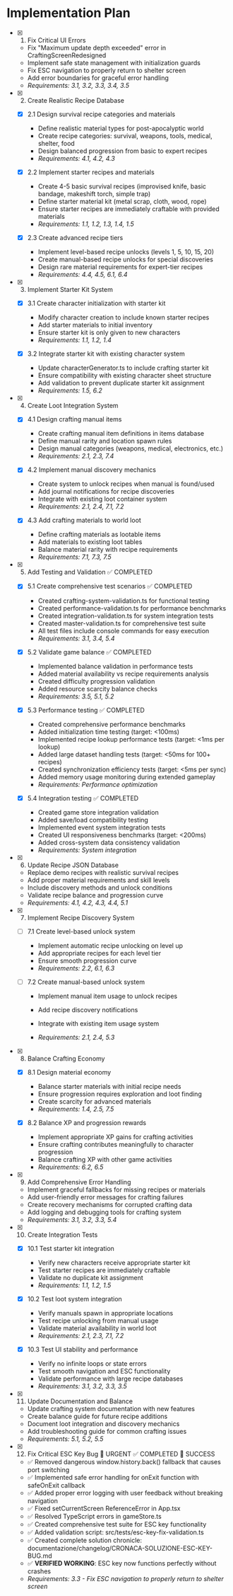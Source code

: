 # Implementation Plan

- [x] 1. Fix Critical UI Errors



  - Fix "Maximum update depth exceeded" error in CraftingScreenRedesigned
  - Implement safe state management with initialization guards
  - Fix ESC navigation to properly return to shelter screen
  - Add error boundaries for graceful error handling
  - _Requirements: 3.1, 3.2, 3.3, 3.4, 3.5_

- [x] 2. Create Realistic Recipe Database


  - [x] 2.1 Design survival recipe categories and materials


    - Define realistic material types for post-apocalyptic world
    - Create recipe categories: survival, weapons, tools, medical, shelter, food
    - Design balanced progression from basic to expert recipes
    - _Requirements: 4.1, 4.2, 4.3_

  - [x] 2.2 Implement starter recipes and materials


    - Create 4-5 basic survival recipes (improvised knife, basic bandage, makeshift torch, simple trap)
    - Define starter material kit (metal scrap, cloth, wood, rope)
    - Ensure starter recipes are immediately craftable with provided materials
    - _Requirements: 1.1, 1.2, 1.3, 1.4, 1.5_

  - [x] 2.3 Create advanced recipe tiers

    - Implement level-based recipe unlocks (levels 1, 5, 10, 15, 20)
    - Create manual-based recipe unlocks for special discoveries
    - Design rare material requirements for expert-tier recipes
    - _Requirements: 4.4, 4.5, 6.1, 6.4_

- [x] 3. Implement Starter Kit System



  - [x] 3.1 Create character initialization with starter kit


    - Modify character creation to include known starter recipes
    - Add starter materials to initial inventory
    - Ensure starter kit is only given to new characters
    - _Requirements: 1.1, 1.2, 1.4_

  - [x] 3.2 Integrate starter kit with existing character system


    - Update characterGenerator.ts to include crafting starter kit
    - Ensure compatibility with existing character sheet structure
    - Add validation to prevent duplicate starter kit assignment
    - _Requirements: 1.5, 6.2_

- [x] 4. Create Loot Integration System



  - [x] 4.1 Design crafting manual items


    - Create crafting manual item definitions in items database
    - Define manual rarity and location spawn rules
    - Design manual categories (weapons, medical, electronics, etc.)
    - _Requirements: 2.1, 2.3, 7.4_

  - [x] 4.2 Implement manual discovery mechanics






    - Create system to unlock recipes when manual is found/used
    - Add journal notifications for recipe discoveries
    - Integrate with existing loot container system
    - _Requirements: 2.1, 2.4, 7.1, 7.2_

  - [x] 4.3 Add crafting materials to world loot


    - Define crafting materials as lootable items
    - Add materials to existing loot tables
    - Balance material rarity with recipe requirements
    - _Requirements: 7.1, 7.3, 7.5_

- [x] 5. Add Testing and Validation ✅ COMPLETED
  - [x] 5.1 Create comprehensive test scenarios ✅ COMPLETED
    - Created crafting-system-validation.ts for functional testing
    - Created performance-validation.ts for performance benchmarks
    - Created integration-validation.ts for system integration tests
    - Created master-validation.ts for comprehensive test suite
    - All test files include console commands for easy execution
    - _Requirements: 3.1, 3.4, 5.4_

  - [x] 5.2 Validate game balance ✅ COMPLETED
    - Implemented balance validation in performance tests
    - Added material availability vs recipe requirements analysis
    - Created difficulty progression validation
    - Added resource scarcity balance checks
    - _Requirements: 3.5, 5.1, 5.2_

  - [x] 5.3 Performance testing ✅ COMPLETED
    - Created comprehensive performance benchmarks
    - Added initialization time testing (target: <100ms)
    - Implemented recipe lookup performance tests (target: <1ms per lookup)
    - Added large dataset handling tests (target: <50ms for 100+ recipes)
    - Created synchronization efficiency tests (target: <5ms per sync)
    - Added memory usage monitoring during extended gameplay
    - _Requirements: Performance optimization_

  - [x] 5.4 Integration testing ✅ COMPLETED
    - Created game store integration validation
    - Added save/load compatibility testing
    - Implemented event system integration tests
    - Created UI responsiveness benchmarks (target: <200ms)
    - Added cross-system data consistency validation
    - _Requirements: System integration_

- [x] 6. Update Recipe JSON Database

  - Replace demo recipes with realistic survival recipes
  - Add proper material requirements and skill levels
  - Include discovery methods and unlock conditions
  - Validate recipe balance and progression curve
  - _Requirements: 4.1, 4.2, 4.3, 4.4, 5.1_


- [x] 7. Implement Recipe Discovery System

  - [ ] 7.1 Create level-based unlock system
    - Implement automatic recipe unlocking on level up
    - Add appropriate recipes for each level tier
    - Ensure smooth progression curve
    - _Requirements: 2.2, 6.1, 6.3_


  - [ ] 7.2 Create manual-based unlock system
    - Implement manual item usage to unlock recipes
    - Add recipe discovery notifications
    - Integrate with existing item usage system


    - _Requirements: 2.1, 2.4, 5.3_

- [x] 8. Balance Crafting Economy

  - [x] 8.1 Design material economy

    - Balance starter materials with initial recipe needs
    - Ensure progression requires exploration and loot finding
    - Create scarcity for advanced materials
    - _Requirements: 1.4, 2.5, 7.5_

  - [x] 8.2 Balance XP and progression rewards

    - Implement appropriate XP gains for crafting activities
    - Ensure crafting contributes meaningfully to character progression
    - Balance crafting XP with other game activities
    - _Requirements: 6.2, 6.5_

- [x] 9. Add Comprehensive Error Handling

  - Implement graceful fallbacks for missing recipes or materials
  - Add user-friendly error messages for crafting failures
  - Create recovery mechanisms for corrupted crafting data
  - Add logging and debugging tools for crafting system
  - _Requirements: 3.1, 3.2, 3.3, 5.4_

- [x] 10. Create Integration Tests

  - [x] 10.1 Test starter kit integration

    - Verify new characters receive appropriate starter kit
    - Test starter recipes are immediately craftable
    - Validate no duplicate kit assignment
    - _Requirements: 1.1, 1.2, 1.5_

  - [x] 10.2 Test loot system integration

    - Verify manuals spawn in appropriate locations
    - Test recipe unlocking from manual usage
    - Validate material availability in world loot
    - _Requirements: 2.1, 2.3, 7.1, 7.2_

  - [x] 10.3 Test UI stability and performance

    - Verify no infinite loops or state errors
    - Test smooth navigation and ESC functionality
    - Validate performance with large recipe databases
    - _Requirements: 3.1, 3.2, 3.3, 3.5_

- [x] 11. Update Documentation and Balance



  - Update crafting system documentation with new features
  - Create balance guide for future recipe additions
  - Document loot integration and discovery mechanics
  - Add troubleshooting guide for common crafting issues
  - _Requirements: 5.1, 5.2, 5.5_

- [x] 12. Fix Critical ESC Key Bug 🚨 URGENT ✅ COMPLETED 🎉 SUCCESS



  - ✅ Removed dangerous window.history.back() fallback that causes port switching
  - ✅ Implemented safe error handling for onExit function with safeOnExit callback
  - ✅ Added proper error logging with user feedback without breaking navigation
  - ✅ Fixed setCurrentScreen ReferenceError in App.tsx
  - ✅ Resolved TypeScript errors in gameStore.ts
  - ✅ Created comprehensive test suite for ESC key functionality
  - ✅ Added validation script: src/tests/esc-key-fix-validation.ts
  - ✅ Created complete solution chronicle: documentazione/changelog/CRONACA-SOLUZIONE-ESC-KEY-BUG.md
  - ✅ **VERIFIED WORKING**: ESC key now functions perfectly without crashes
  - _Requirements: 3.3 - Fix ESC navigation to properly return to shelter screen_